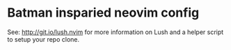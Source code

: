 Batman insparied neovim config
===

See: http://git.io/lush.nvim for more information on Lush and a helper script
to setup your repo clone.
